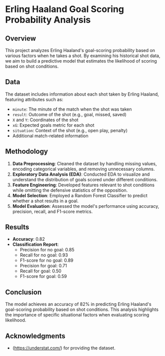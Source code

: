 # Erling Haaland Goal Scoring Probability Analysis

## Overview
This project analyzes Erling Haaland's goal-scoring probability based on various factors when he takes a shot. By examining his historical shot data, we aim to build a predictive model that estimates the likelihood of scoring based on shot conditions.

## Data
The dataset includes information about each shot taken by Erling Haaland, featuring attributes such as:

- `minute`: The minute of the match when the shot was taken
- `result`: Outcome of the shot (e.g., goal, missed, saved)
- `X` and `Y`: Coordinates of the shot
- `xG`: Expected goals metric for each shot
- `situation`: Context of the shot (e.g., open play, penalty)
- Additional match-related information

## Methodology
1. **Data Preprocessing**: Cleaned the dataset by handling missing values, encoding categorical variables, and removing unnecessary columns.
2. **Exploratory Data Analysis (EDA)**: Conducted EDA to visualize and understand the distribution of goals scored under different conditions.
3. **Feature Engineering**: Developed features relevant to shot conditions while omitting the defensive statistics of the opposition.
4. **Model Selection**: Employed a Random Forest Classifier to predict whether a shot results in a goal.
5. **Model Evaluation**: Assessed the model's performance using accuracy, precision, recall, and F1-score metrics.

## Results
- **Accuracy**: 0.82
- **Classification Report**:
  - Precision for no goal: 0.85
  - Recall for no goal: 0.93
  - F1-score for no goal: 0.89
  - Precision for goal: 0.71
  - Recall for goal: 0.50
  - F1-score for goal: 0.59

## Conclusion
The model achieves an accuracy of 82% in predicting Erling Haaland's goal-scoring probability based on shot conditions. This analysis highlights the importance of specific situational factors when evaluating scoring likelihood.

## Acknowledgments
- (https://understat.com/) for providing the dataset.
